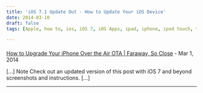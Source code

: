 ```yaml
---
title: 'iOS 7.1 Update Out - How to Update Your iOS Device'
date: 2014-03-10
draft: false
tags: [Apple, how to, ios, iOS 7, iOS Apps, ipad, iphone, ipod touch, tutorial]

---
```



#### 
[How to Upgrade Your iPhone Over the Air OTA | Faraway, So Close](https://chrisenns.com/2011/11/how-to-upgrade-your-iphone-over-the-air-ota/ "") - <time datetime="2014-03-10 12:54:20">Mar 1, 2014</time>

\[…\] Note Check out an updated ver­sion of this post with iOS 7 and beyond screen­shots and instruc­tions. \[…\]
<hr />

